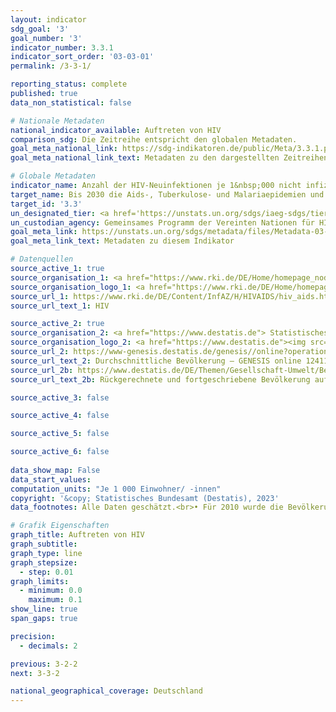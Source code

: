 ```yaml
---
layout: indicator    
sdg_goal: '3'    
goal_number: '3'    
indicator_number: 3.3.1    
indicator_sort_order: '03-03-01'    
permalink: /3-3-1/    

reporting_status: complete    
published: true    
data_non_statistical: false    

# Nationale Metadaten    
national_indicator_available: Auftreten von HIV    
comparison_sdg: Die Zeitreihe entspricht den globalen Metadaten.    
goal_meta_national_link: https://sdg-indikatoren.de/public/Meta/3.3.1.pdf
goal_meta_national_link_text: Metadaten zu den dargestellten Zeitreihen    

# Globale Metadaten    
indicator_name: Anzahl der HIV-Neuinfektionen je 1&nbsp;000 nicht infizierter Einwohner/ -innen, nach Geschlecht, Alter und Risikogruppe    
target_name: Bis 2030 die Aids-, Tuberkulose- und Malariaepidemien und die vernachlässigten Tropenkrankheiten beseitigen und Hepatitis, durch Wasser übertragene Krankheiten und andere übertragbare Krankheiten bekämpfen    
target_id: '3.3'    
un_designated_tier: <a href='https://unstats.un.org/sdgs/iaeg-sdgs/tier-classification/' title='Klicken Sie hier um weitere Informationen zur UN-Tier-Klassifikation zu erhalten.'  target='_blank'>Tier I</a>    
un_custodian_agency: Gemeinsames Programm der Vereinten Nationen für HIV/Aids (UNAIDS)    
goal_meta_link: https://unstats.un.org/sdgs/metadata/files/Metadata-03-03-01.pdf    
goal_meta_link_text: Metadaten zu diesem Indikator        

# Datenquellen
source_active_1: true
source_organisation_1: <a href="https://www.rki.de/DE/Home/homepage_node.html"> Robert Koch-Institut (RKI) </a>
source_organisation_logo_1: <a href="https://www.rki.de/DE/Home/homepage_node.html"><img src="https://g205sdgs.github.io/sdg-indicators/public/OrgImgDe/rki.png" alt="Logo rki" style="height:60px; width:148px"/></a>
source_url_1: https://www.rki.de/DE/Content/InfAZ/H/HIVAIDS/hiv_aids.html
source_url_text_1: HIV

source_active_2: true
source_organisation_2: <a href="https://www.destatis.de"> Statistisches Bundesamt (Destatis) </a>
source_organisation_logo_2: <a href="https://www.destatis.de"><img src="https://g205sdgs.github.io/sdg-indicators/public/OrgImgDe/destatis.png" alt="Logo destatis" style="height:60px; width:148px"/></a>
source_url_2: https://www-genesis.destatis.de/genesis//online?operation=table&code=12411-0041
source_url_text_2: Durchschnittliche Bevölkerung – GENESIS online 12411-0041
source_url_2b: https://www.destatis.de/DE/Themen/Gesellschaft-Umwelt/Bevoelkerung/Bevoelkerungsstand/_inhalt.html#sprg233540
source_url_text_2b: Rückgerechnete und fortgeschriebene Bevölkerung auf Grundlage des Zensus 2011 - 1991 bis 2011

source_active_3: false

source_active_4: false

source_active_5: false

source_active_6: false
    
data_show_map: False    
data_start_values:     
computation_units: "Je 1 000 Einwohner/ -innen"    
copyright: '&copy; Statistisches Bundesamt (Destatis), 2023'    
data_footnotes: Alle Daten geschätzt.<br>• Für 2010 wurde die Bevölkerung anhand des Zensus 2011 sowie der Wanderungs-, Geburten- und Sterbestatistiken zurückgerechnet.    

# Grafik Eigenschaften    
graph_title: Auftreten von HIV
graph_subtitle:     
graph_type: line
graph_stepsize: 
  - step: 0.01    
graph_limits:
  - minimum: 0.0
    maximum: 0.1
show_line: true
span_gaps: true

precision:
  - decimals: 2    

previous: 3-2-2    
next: 3-3-2    

national_geographical_coverage: Deutschland    
---
```


<span></span>